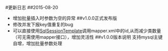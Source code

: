 #更新日志
##2015-08-20
* 增加批量插入时参数为空的异常
##v1.0.0正式发布版
* 修改并发下报key值重复的bug
* 可以直接使用[SqlSessionTemplate](http://mybatis.github.io/spring/zh/sqlsession.html#SqlSessionTemplate)调用mapper.xml中的id,从而减少类数量（可无需使用mapper接口），增加灵活性 
##v1.0.0版本说明
支持mysql主键自增，增加批量参数处理